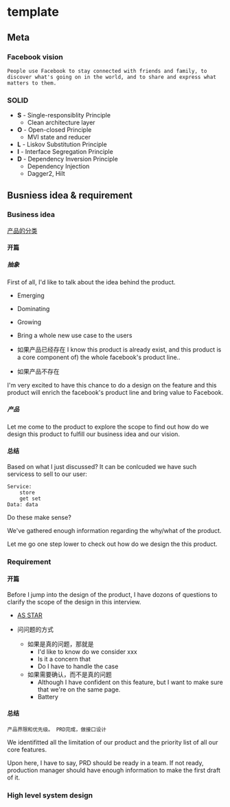 # template

## Meta
### Facebook vision
    People use Facebook to stay connected with friends and family, to discover what's going on in the world, and to share and express what matters to them.

### SOLID
* **S** - Single-responsiblity Principle
    * Clean architecture layer
* **O** - Open-closed Principle
    * MVI state and reducer
* **L** - Liskov Substitution Principle
* **I** - Interface Segregation Principle
* **D** - Dependency Inversion Principle
    * Dependency Injection
    * Dagger2, Hilt
## Busniess idea & requirement


### Business idea
[产品的分类](./mobileSystemDesign.md#category)

#### 开篇

##### 抽象
First of all, I'd like to talk about the idea behind the product.
* Emerging
* Dominating
* Growing
* Bring a whole new use case to the users

* 如果产品已经存在
I know this product is already exist, and this product is a core component of) the whole facebook's product line..

* 如果产品不存在

I'm very excited to have this chance to do a design on the feature and this product will enrich the facebook's product line and bring value to Facebook.

##### 产品
Let me come to the product to explore the scope to find out how do we design this product to fulfill our business idea and our vision.

#### 总结
Based on what I just discussed? It can be conlcuded we have such servicess to sell to our user:

    Service: 
        store
        get set
    Data: data

Do these make sense?

We've gathered enough information regarding the why/what of the product.

Let me go one step lower to check out how do we design the this product.

### Requirement
#### 开篇
Before I jump into the design of the product, I have dozons of questions to clarify the scope of the design in this interview.

* [AS STAR](./mobileSystemDesign.md#question)

* 问问题的方式
    * 如果是真的问题，那就是
        * I'd like to know do we consider xxx
        * Is it a concern that 
        * Do I have to handle the case
    * 如果需要确认，而不是真的问题
        * Although I have confident on this feature, but I want to make sure that we're on the same page.
        * Battery


#### 总结

    产品界限和优先级。 PRD完成，做接口设计

We identifitted all the limitation of our product and the priority list of all our core features.

Upon here, I have to say, PRD should be ready in a team. If not ready, production manager should have enough information to make the first draft of it.

### High level system design
